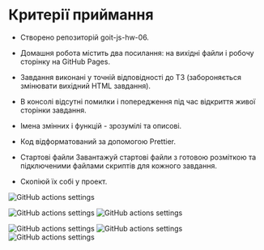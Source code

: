 # Критерії приймання

- Створено репозиторій goit-js-hw-06.

- Домашня робота містить два посилання: на вихідні файли і робочу сторінку на
GitHub Pages.

- Завдання виконані у точній відповідності до ТЗ (забороняється змінювати
вихідний HTML завдання).

- В консолі відсутні помилки і попередження під час відкриття живої сторінки
завдання.

- Імена змінних і функцій - зрозумілі та описові.

- Код відформатований за допомогою Prettier.

- Стартові файли Завантажуй стартові файли з готовою розміткою та підключеними
файлами скриптів для кожного завдання.

- Скопіюй їх собі у проект.

![GitHub actions settings](./assets/text-1.png)

![GitHub actions settings](./assets/text-2.png)
![GitHub actions settings](./assets/text-3.png)

![GitHub actions settings](./assets/text-4.png)
![GitHub actions settings](./assets/text-5.png)
![GitHub actions settings](./assets/text-6.png)